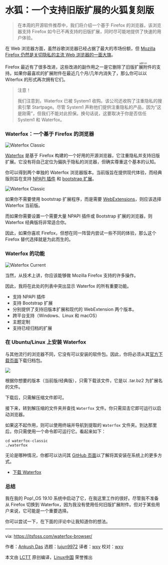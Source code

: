 [#]: collector: (lujun9972)
[#]: translator: (wxy)
[#]: reviewer: (wxy)
[#]: publisher: (wxy)
[#]: url: (https://linux.cn/article-12033-1.html)
[#]: subject: (Waterfox: Firefox Fork With Legacy Add-ons Options)
[#]: via: (https://itsfoss.com/waterfox-browser/)
[#]: author: (Ankush Das https://itsfoss.com/author/ankush/)

水狐：一个支持旧版扩展的火狐复刻版
======

> 在本周的开源软件推荐中，我们将介绍一个基于 Firefox 的浏览器，该浏览器支持 Firefox 如今已不再支持的旧版扩展，同时尽可能地提供了快速的用户体验。

在 Web 浏览器方面，虽然谷歌浏览器已经占据了最大的市场份额，但 [Mozilla Firefox 仍然是关切隐私的主流 Web 浏览器的一面大旗][1]。

Firefox 最近有了很多改进，这些改进的副作用之一是它删除了旧版<ruby>扩展附件<rt>add-on</rt></ruby>的支持。如果你最喜欢的扩展附件在最近几个月/几年内消失了，那么你可以以 Witerfox 的形式再次拥有它们。

> 注意！
>
> 我们注意到，Waterfox 已被 System1 收购。该公司还收购了注重隐私的搜索引擎 Startpage。尽管 System1 声称他们提供注重隐私的产品，因为“这是刚需”，但我们不能对此担保。换句话说，这要取决于你是否信任 System1 和 Waterfox。

### Waterfox：一个基于 Firefox 的浏览器

![Waterfox Classic][2]

[Waterfox][3] 是基于 Firefox 构建的一个好用的开源浏览器，它注重隐私并支持旧版扩展。它没有将自己定位为偏执于隐私的浏览器，但确实尊重这个基本的认知。

你可以得到两个单独的 Waterfox 浏览器版本。当前版旨在提供现代体验，而经典版则旨在支持 [NPAPI 插件][4] 和 [bootstrap 扩展][5]。

![Waterfox Classic][6]

如果你不需要使用 bootstrap 扩展程序，而是需要 [WebExtensions][7]，则应该选择 Waterfox 当前版。

而如果你需要设置一个需要大量 NPAPI 插件或 Bootstrap 扩展的浏览器，则 Waterfox 经典版将非常适合你。

因此，如果你喜欢 Firefox，但想在同一阵营内尝试一些不同的体验，那么这个 Firefox 替代选择就是为此而生的。

### Waterfox 的功能

![Waterfox Current][8]

当然，从技术上讲，你应该能够做 Mozilla Firefox 支持的许多操作。

因此，我将在此处的列表中突出显示 Waterfox 的所有重要功能。

* 支持 NPAPI 插件
* 支持 Bootstrap 扩展
* 分别提供了支持旧版本扩展和现代的 WebExtension 两个版本。
* 跨平台支持（Windows、Linux 和 macOS）
* 主题定制
* 支持已经归档的扩展

### 在 Ubuntu/Linux 上安装 Waterfox

与其他流行的浏览器不同，它没有可以安装的软件包。因此，你将必须从其[官方下载页面][9]下载归档包。

![][10]

根据你想要的版本（当前版/经典版），只需下载该文件，它是以 .tar.bz2 为扩展名的文件。

下载后，只需解压缩文件即可。

接下来，转到解压缩的文件夹并查找 `Waterfox` 文件。你只需双击它即可运行以启动浏览器。

如果这不起作用，则可以使用终端并导航到提取的 `Waterfox` 文件夹。到达那里后，你只需使用一个命令即可运行它。看起来如下：

```
cd waterfox-classic
./waterfox
```

无论是哪种情况，你都可以访问其 [GitHub 页面][11]以了解将其安装在系统上的更多方式。

- [下载 Waterfox][3]

### 总结

我在我的 Pop!_OS 19.10 系统中启动了它，在我这里工作的很好。尽管我不准备从 Firefox 切换到 Waterfox，因为我没有使用任何旧版扩展附件。但对于某些用户来说，它可能是一个重要选择。

你可以尝试一下，在下面的评论中让我知道你的想法。

--------------------------------------------------------------------------------

via: https://itsfoss.com/waterfox-browser/

作者：[Ankush Das][a]
选题：[lujun9972][b]
译者：[wxy](https://github.com/wxy)
校对：[wxy](https://github.com/wxy)

本文由 [LCTT](https://github.com/LCTT/TranslateProject) 原创编译，[Linux中国](https://linux.cn/) 荣誉推出

[a]: https://itsfoss.com/author/ankush/
[b]: https://github.com/lujun9972
[1]: https://itsfoss.com/why-firefox/
[2]: https://i2.wp.com/itsfoss.com/wp-content/uploads/2020/02/waterfox-classic.png?fit=800%2C423&ssl=1
[3]: https://www.waterfox.net/
[4]: https://en.wikipedia.org/wiki/NPAPI
[5]: https://wiki.mozilla.org/Extension_Manager:Bootstrapped_Extensions
[6]: https://i0.wp.com/itsfoss.com/wp-content/uploads/2020/02/waterfox-classic-screenshot.jpg?ssl=1
[7]: https://wiki.mozilla.org/WebExtensions
[8]: https://i2.wp.com/itsfoss.com/wp-content/uploads/2020/02/waterfox-screenshot.jpg?ssl=1
[9]: https://www.waterfox.net/download/
[10]: https://i1.wp.com/itsfoss.com/wp-content/uploads/2020/02/waterfox-download-page.jpg?ssl=1
[11]: https://github.com/MrAlex94/Waterfox
